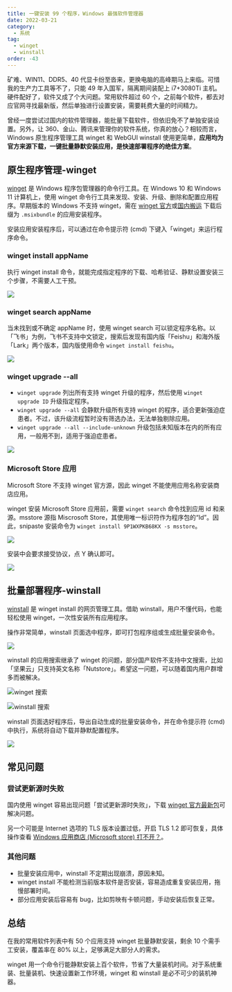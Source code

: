 ```yaml
---
title: 一键安装 99 个程序，Windows 最强软件管理器
date: 2022-03-21
category:
  - 系统
tag:
  - winget
  - winstall
order: -43
---
```


矿难、WIN11、DDR5、40 代显卡纷至沓来，更换电脑的高峰期马上来临。可惜我的生产力工具等不了，只能 49 年入国军，隔离期间装配上 i7+3080Ti 主机。硬件配好了，软件又成了个大问题。常用软件超过 60 个，之前每个软件，都去对应官网寻找最新版，然后单独进行设置安装，需要耗费大量的时间精力。

曾经一度尝试过国内的软件管理器，能批量下载软件，但依旧免不了单独安装设置。另外，让 360、金山、腾讯来管理你的软件系统，你真的放心？相较而言，Windows 原生程序管理工具 winget 和 WebGUI winstall 使用更简单，**应用均为官方来源下载，一键批量静默安装应用，是快速部署程序的绝佳方案**。

## 原生程序管理-winget

[winget](https://docs.microsoft.com/zh-cn/windows/package-manager/winget/) 是 Windows 程序包管理器的命令行工具。在 Windows 10 和 Windows 11 计算机上，使用 winget 命令行工具来发现、安装、升级、删除和配置应用程序。早期版本的 Windows 不支持 winget，需在 [winget 官方](https://github.com/microsoft/winget-cli/releases)或[国内搬运](https://wwz.lanzouf.com/ixZL701smc4d) 下载后缀为 `.msixbundle` 的应用安装程序。

安装应用安装程序后，可以通过在命令提示符 (cmd) 下键入「winget」来运行程序命令。

### winget install appName

执行 winget install 命令，就能完成指定程序的下载、哈希验证、静默设置安装三个步骤，不需要人工干预。

![](https://tc.seoipo.com/2022-05-05-17-13-24.png?imageMogr2/format/webp)

### winget search appName

当未找到或不确定 appName 时，使用 winget search 可以锁定程序名称。以「飞书」为例，飞书不支持中文锁定，搜索后发现有国内版「Feishu」和海外版「Lark」两个版本，国内版使用命令 `winget install feishu`。

![](https://tc.seoipo.com/2022-05-05-17-13-45.png?imageMogr2/format/webp)

### winget upgrade --all

- `winget upgrade` 列出所有支持 winget 升级的程序，然后使用 `winget upgrade ID` 升级指定程序。
- `winget upgrade --all` 会静默升级所有支持 winget 的程序，适合更新强迫症患者。不过，该升级流程暂时没有筛选办法，无法单独剔除应用。
- `winget upgrade --all --include-unknown` 升级包括未知版本在内的所有应用，一般用不到，适用于强迫症患者。

![](https://tc.seoipo.com/2022-05-05-17-14-00.png?imageMogr2/format/webp)

### Microsoft Store 应用

Microsoft Store 不支持 winget 官方源，因此 winget 不能使用应用名称安装商店应用。

winget 安装 Microsoft Store 应用前，需要 `winget search` 命令找到应用 id 和来源。msstore 源指 Miscrosoft Store，其使用唯一标识符作为程序包的“Id”。因此，snipaste 安装命令为 `winget install 9P1WXPKB68KX -s msstore`。

![](https://tc.seoipo.com/2022-05-05-17-14-23.png?imageMogr2/format/webp)

安装中会要求接受协议，点 Y 确认即可。

![](https://tc.seoipo.com/2022-05-05-17-14-35.png?imageMogr2/format/webp)

## 批量部署程序-winstall

[winstall](https://winstall.app/) 是 winget install 的网页管理工具。借助 winstall，用户不懂代码，也能轻松使用 winget，一次性安装所有应用程序。

操作非常简单，winstall 页面选中程序，即可打包程序组或生成批量安装命令。

![](https://tc.seoipo.com/2022-05-05-17-14-50.png?imageMogr2/format/webp)

winstall 的应用搜索继承了 winget 的问题，部分国产软件不支持中文搜索，比如「坚果云」只支持英文名称「Nutstore」。希望这一问题，可以随着国内用户群增多而被解决。

![winget 搜索](https://tc.seoipo.com/2022-05-05-17-15-09.png?imageMogr2/format/webp)

![winstall 搜索](https://tc.seoipo.com/2022-05-05-17-15-37.png?imageMogr2/format/webp)

winstall 页面选好程序后，导出自动生成的批量安装命令，并在命令提示符 (cmd) 中执行，系统将自动下载并静默配置程序。

![](https://tc.seoipo.com/2022-05-05-17-15-55.png?imageMogr2/format/webp)

## 常见问题

### 尝试更新源时失败

国内使用 winget 容易出现问题「尝试更新源时失败」，下载 [winget 官方最新包](https://github.com/microsoft/winget-cli/releases)可解决问题。

另一个可能是 Internet 选项的 TLS 版本设置过低，开启 TLS 1.2 即可恢复，具体操作查看 [Windows 应用商店 (Microsoft store) 打不开？](https://newzone.top/posts/2022-02-19-microsoft_store_fixed.html#解决方法)。

### 其他问题

- 批量安装应用中，winstall 不定期出现崩溃，原因未知。
- winget install 不能检测当前版本软件是否安装，容易造成重复安装应用，拖慢部署时间。
- 部分应用安装后容易有 bug，比如剪映有卡顿问题，手动安装后恢复正常。

## 总结

在我的常用软件列表中有 50 个应用支持 winget 批量静默安装，剩余 10 个需手工安装，覆盖率在 80% 以上，足够满足大部分人的需求。

winget 用一个命令行能静默安装上百个软件，节省了大量装机时间。对于系统重装、批量装机、快速设置新工作环境，winget 和 winstall 是必不可少的装机神器。
